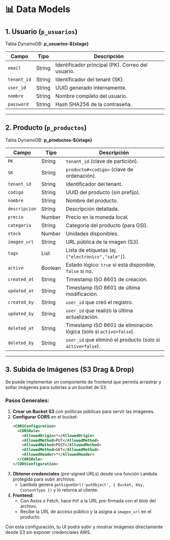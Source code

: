 # 📊 Data Models

## 1. Usuario (`p_usuarios`)

Tabla DynamoDB: **p_usuarios-${stage}**

| Campo        | Tipo    | Descripción                                          |
| ------------ | ------- | ---------------------------------------------------- |
| `email`      | String  | Identificador principal (PK). Correo del usuario.    |
| `tenant_id`  | String  | Identificador del tenant (SK).                       |
| `user_id`    | String  | UUID generado internamente.                          |
| `nombre`     | String  | Nombre completo del usuario.                         |
| `password`   | String  | Hash SHA256 de la contraseña.                        |        |

---

## 2. Producto (`p_productos`)

Tabla DynamoDB: **p_productos-${stage}**

| Campo        | Tipo      | Descripción                                                  |
| ------------ | --------- | ------------------------------------------------------------ |
| `PK`         | String    | `tenant_id` (clave de partición).                            |
| `SK`         | String    | `producto#<codigo>` (clave de ordenación).                   |
| `tenant_id`  | String    | Identificador del tenant.                                    |
| `codigo`     | String    | UUID del producto (sin prefijo).                             |
| `nombre`     | String    | Nombre del producto.                                         |
| `descripcion`| String    | Descripción detallada.                                       |
| `precio`     | Number    | Precio en la moneda local.                                  |
| `categoria`  | String    | Categoría del producto (para GSI).                           |
| `stock`      | Number    | Unidades disponibles.                                        |
| `imagen_url` | String    | URL pública de la imagen (S3).                               |
| `tags`       | List      | Lista de etiquetas (ej. `["electronics","sale"]`).        |
| `activo`     | Boolean   | Estado lógico: `true` si está disponible, `false` si no.     |
| `created_at` | String    | Timestamp ISO 8601 de creación.                              |
| `updated_at` | String    | Timestamp ISO 8601 de última modificación.                   |
| `created_by` | String    | `user_id` que creó el registro.                              |
| `updated_by` | String    | `user_id` que realizó la última actualización.               |
| `deleted_at` | String    | Timestamp ISO 8601 de eliminación lógica (solo si `activo=false`). |
| `deleted_by` | String    | `user_id` que eliminó el producto (solo si `activo=false`). |

---

## 3. Subida de Imágenes (S3 Drag & Drop)

Se puede implementar un componente de frontend que permita arrastrar y soltar imágenes para subirlas a un bucket de S3.

### Pasos Generales:
1. **Crear un Bucket S3** con políticas públicas para servir las imágenes.  
2. **Configurar CORS** en el bucket:
   ```xml
   <CORSConfiguration>
     <CORSRule>
       <AllowedOrigin>*</AllowedOrigin>
       <AllowedMethod>PUT</AllowedMethod>
       <AllowedMethod>POST</AllowedMethod>
       <AllowedMethod>GET</AllowedMethod>
       <AllowedHeader>*</AllowedHeader>
     </CORSRule>
   </CORSConfiguration>
   ```
3. **Obtener credenciales** (pre-signed URLs) desde una función Lambda protegida para subir archivos:
   - Lambda genera `getSignedUrl('putObject', { Bucket, Key, ContentType })` y lo retorna al cliente.
4. **Frontend**:
   - Con Axios o Fetch, hace `PUT` a la URL pre-firmada con el blob del archivo.
   - Recibe la URL de acceso público y la asigna a `imagen_url` en el producto.

Con esta configuración, tu UI podrá subir y mostrar imágenes directamente desde S3 sin exponer credenciales AWS.
